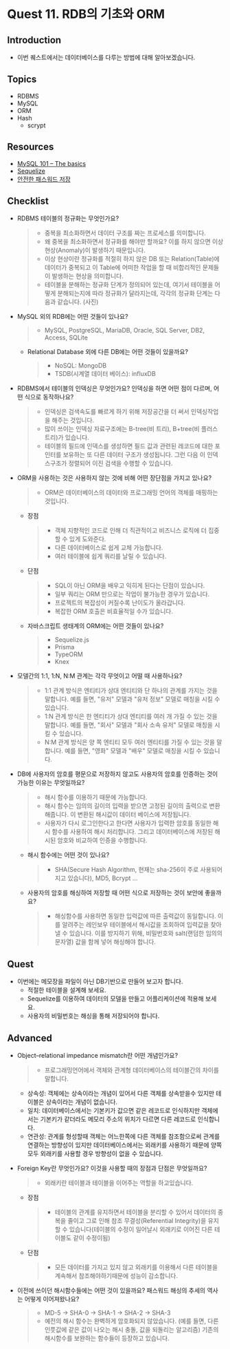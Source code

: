 # Quest 11. RDB의 기초와 ORM

## Introduction

- 이번 퀘스트에서는 데이터베이스를 다루는 방법에 대해 알아보겠습니다.

## Topics

- RDBMS
- MySQL
- ORM
- Hash
  - scrypt

## Resources

- [MySQL 101 – The basics](https://www.globo.tech/learning-center/mysql-101-basics/)
- [Sequelize](https://sequelize.org/)
- [안전한 패스워드 저장](https://d2.naver.com/helloworld/318732)

## Checklist

- RDBMS 테이블의 정규화는 무엇인가요?
  > - 중복을 최소화하면서 데이터 구조를 짜는 프로세스를 의미합니다.
  > - 왜 중복을 최소화하면서 정규화를 해야만 할까요? 이를 하지 않으면 이상 현상(Anomaly)이 발생하기 때문입니다.
  > - 이상 현상이란 정규화를 적절히 하지 않은 DB 또는 Relation(Table)에 데이터가 중복되고 이 Table에 어떠한 작업을 할 때 비합리적인 문제들이 발생하는 현상을 의미합니다.
  > - 테이블을 분해하는 정규화 단계가 정의되어 있는데, 여기서 테이블을 어떻게 분해되는지에 따라 정규화가 달라지는데, 각각의 정규화 단계는 다음과 같습니다.
  >   (사진)
- MySQL 외의 RDB에는 어떤 것들이 있나요?
  > - MySQL, PostgreSQL, MariaDB, Oracle, SQL Server, DB2, Access, SQLite
  - Relational Database 외에 다른 DB에는 어떤 것들이 있을까요?
    > - NoSQL: MongoDB
    > - TSDB(시계열 데이터 베이스): influxDB
- RDBMS에서 테이블의 인덱싱은 무엇인가요? 인덱싱을 하면 어떤 점이 다르며, 어떤 식으로 동작하나요?
  > - 인덱싱은 검색속도를 빠르게 하기 위해 저장공간을 더 써서 인덱싱작업을 해주는 것입니다.
  > - 많이 쓰이는 인덱싱 자료구조에는 B-tree(비 트리), B+tree(비 플러스 트리)가 있습니다.
  > - 테이블의 필드에 인덱스를 생성하면 필드 값과 관련된 레코드에 대한 포인터를 보유하는 또 다른 데이터 구조가 생성됩니다. 그런 다음 이 인덱스구조가 정렬되어 이진 검색을 수행할 수 있습니다.
- ORM을 사용하는 것은 사용하지 않는 것에 비해 어떤 장단점을 가지고 있나요?
  > - ORM은 데이터베이스의 데이터와 프로그래밍 언어의 객체를 매핑하는 것입니다.
  - 장점
    > - 객체 지향적인 코드로 인해 더 직관적이고 비즈니스 로직에 더 집중할 수 있게 도와준다.
    > - 다른 데이터베이스로 쉽게 교체 가능합니다.
    > - 여러 테이블에 쉽게 쿼리를 날릴 수 있습니다.
  - 단점
    > - SQL이 아닌 ORM을 배우고 익히게 된다는 단점이 있습니다.
    > - 일부 쿼리는 ORM 만으로는 작업이 불가능한 경우가 있습니다.
    > - 프로젝트의 복잡성이 커질수록 난이도가 올라갑니다.
    > - 복잡한 ORM 호출은 비효율적일 수가 있습니다.
  - 자바스크립트 생태계의 ORM에는 어떤 것들이 있나요?
    > - Sequelize.js
    > - Prisma
    > - TypeORM
    > - Knex
- 모델간의 1:1, 1:N, N:M 관계는 각각 무엇이고 어떨 때 사용하나요?
  > - 1:1 관계 방식은 엔티티가 상대 엔티티와 단 하나의 관계를 가지는 것을 말합니다. 예를 들면, "유저" 모델과 "유저 정보" 모델로 매칭을 시킬 수 있습니다.
  > - 1:N 관계 방식은 한 엔티티가 상대 엔티티를 여러 개 가질 수 있는 것을 말합니다. 예를 들면, "회사" 모델과 "회사 소속 유저" 모델로 매칭을 시킬 수 있습니다.
  > - N:M 관계 방식은 양 쪽 엔티티 모두 여러 엔티티를 가질 수 있는 것을 말합니다. 예를 들면, "영화" 모델과 "배우" 모델로 매칭을 시킬 수 있습니다.
- DB에 사용자의 암호를 평문으로 저장하지 않고도 사용자의 암호를 인증하는 것이 가능한 이유는 무엇일까요?
  > - 해시 함수를 이용하기 때문에 가능합니다.
  > - 해시 함수는 임의의 길이의 입력을 받으면 고정된 길이의 출력으로 변환해줍니다. 이 변환된 해시값이 데이터 베이스에 저장됩니다.
  > - 사용자가 다시 로그인한다고 한다면 사용자가 입력한 암호를 동일한 해시 함수를 사용하여 해시 처리합니다. 그리고 데이터베이스에 저장된 해시된 암호와 비교하여 인증을 수행합니다.
  - 해시 함수에는 어떤 것이 있나요?
    > - SHA(Secure Hash Algorithm, 현재는 sha-256이 주로 사용되어지고 있습니다), MD5, Bcrypt ...
  - 사용자의 암호를 해싱하여 저장할 때 어떤 식으로 저장하는 것이 보안에 좋을까요?
    > - 해싱함수를 사용하면 동일한 입력값에 따른 출력값이 동일합니다. 이를 알려주는 레인보우 테이블에서 해시값을 조회하여 입력값을 찾아낼 수 있습니다. 이를 방지하기 위해, 비밀번호와 salt(랜덤한 임의의 문자열) 값을 함께 넣어 해싱해야 합니다.

## Quest

- 이번에는 메모장을 파일이 아닌 DB기반으로 만들어 보고자 합니다.
  - 적절한 테이블을 설계해 보세요.
  - Sequelize를 이용하여 데이터의 모델을 만들고 어플리케이션에 적용해 보세요.
  - 사용자의 비밀번호는 해싱을 통해 저장되어야 합니다.

## Advanced

- Object–relational impedance mismatch란 어떤 개념인가요?

  > - 프로그래밍언어에서 객체와 관계형 데이터베이스의 테이블간의 차이를 말합니다.

  - 상속성: 객체에는 상속이라는 개념이 있어서 다른 객체를 상속받을수 있지만 테이블은 상속이라는 개념이 없습니다.
  - 일치: 데이터베이스에서는 기본키가 값으면 같은 레코드로 인식하지만 객체에서는 기본키가 같더라도 메모리 주소의 위치가 다르면 다른 레코드로 인식합니다.
  - 연관성: 관계를 형성할때 객체는 어느한쪽에 다른 객체를 참조함으로써 관계를 연결하는 방향성이 있지만 데이터베이스에서는 외래키를 사용하기 때문에 양쪽모두 외래키를 사용할 경우 방향성이 없을 수 있습니다.

- Foreign Key란 무엇인가요? 이것을 사용할 때의 장점과 단점은 무엇일까요?

  > - 외래키란 테이블과 테이블을 이어주는 역할을 하고있습니다.

  - 장점
    > - 테이블의 관계를 유지하면서 테이블을 분리할 수 있어서 데이터의 중복을 줄이고 그로 인해 참조 무결성(Referential Integrity)을 유지할 수 있습니다(테이블의 수정이 일어날시 외래키로 이어진 다른 테이블도 같이 수정이됨)
  - 단점
    > - 모든 데이터를 가지고 있지 않고 외래키를 이용해서 다른 테이블을 계속해서 참조해야하기때문에 성능이 감소합니다.

- 이전에 쓰이던 해시함수들에는 어떤 것이 있을까요? 패스워드 해싱의 추세의 역사는 어떻게 이어져왔나요?
  > - MD-5 → SHA-0 → SHA-1 → SHA-2 → SHA-3
  > - 예전의 해시 함수는 완벽하게 암호화되지 않았습니다. (예를 들면, 다른 인풋값에 같은 값이 나오는 해시 충돌, 값을 되돌리는 알고리즘) 기존의 해시함수를 보완하는 함수들이 등장하고 있습니다.
